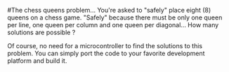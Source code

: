   #The chess queens problem...
   You're asked to "safely" place eight (8) queens on a chess game. "Safely" because there must be
   only one queen per line, one queen per column and one queen per diagonal...
   How many solutions are possible ?
   
   Of course, no need for a microcontroller to find the solutions to this problem. You can simply
   port the code to your favorite development platform and build it.